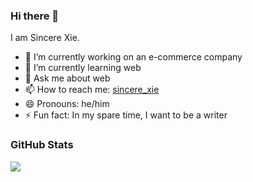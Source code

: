 ### Hi there 👋

I am Sincere Xie.

- 🔭 I’m currently working on an e-commerce company
- 🌱 I’m currently learning web
- 💬 Ask me about web
- 📫 How to reach me: [sincere_xie](https://twitter.com/sincere_xie_dev)
- 😄 Pronouns: he/him
- ⚡ Fun fact: In my spare time, I want to be a writer

### GitHub Stats
<img src="https://github-readme-stats.vercel.app/api?username=sincerexie&theme=chartreuse-dark&show_icons=true" />
